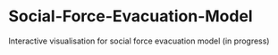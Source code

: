 # Social-Force-Evacuation-Model
Interactive visualisation for social force evacuation model (in progress)
